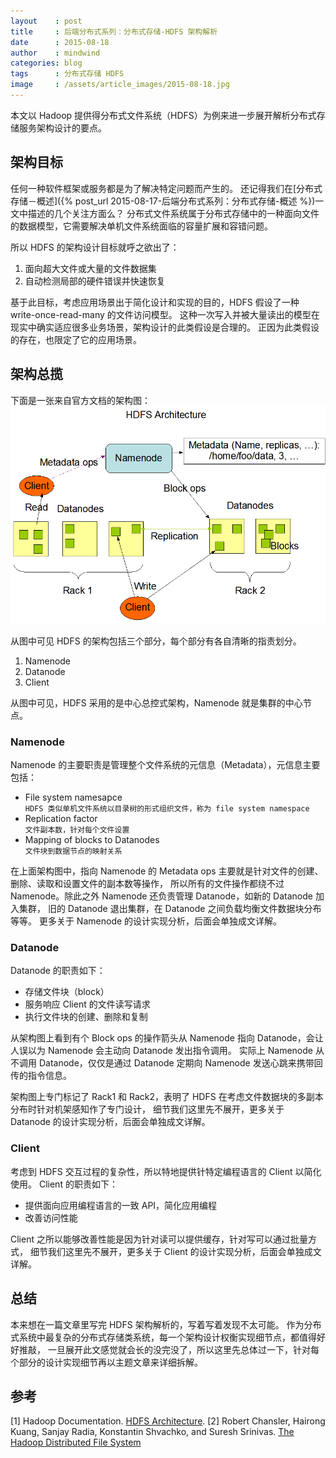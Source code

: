```yaml
---
layout    : post
title     : 后端分布式系列：分布式存储-HDFS 架构解析
date      : 2015-08-18
author    : mindwind
categories: blog
tags      : 分布式存储 HDFS
image     : /assets/article_images/2015-08-18.jpg
---
```



本文以 Hadoop 提供得分布式文件系统（HDFS）为例来进一步展开解析分布式存储服务架构设计的要点。


## 架构目标
任何一种软件框架或服务都是为了解决特定问题而产生的。
还记得我们在[分布式存储－概述]({% post_url 2015-08-17-后端分布式系列：分布式存储-概述 %})一文中描述的几个关注方面么？
分布式文件系统属于分布式存储中的一种面向文件的数据模型，它需要解决单机文件系统面临的容量扩展和容错问题。

所以 HDFS 的架构设计目标就呼之欲出了：

  1. 面向超大文件或大量的文件数据集  
  2. 自动检测局部的硬件错误并快速恢复

基于此目标，考虑应用场景出于简化设计和实现的目的，HDFS 假设了一种 write-once-read-many 的文件访问模型。
这种一次写入并被大量读出的模型在现实中确实适应很多业务场景，架构设计的此类假设是合理的。
正因为此类假设的存在，也限定了它的应用场景。


## 架构总揽
下面是一张来自官方文档的架构图：  
![](/assets/article_images/2015-08-18-1.png)

从图中可见 HDFS 的架构包括三个部分，每个部分有各自清晰的指责划分。

  1. Namenode  
  2. Datanode  
  3. Client

从图中可见，HDFS 采用的是中心总控式架构，Namenode 就是集群的中心节点。

### Namenode
Namenode 的主要职责是管理整个文件系统的元信息（Metadata），元信息主要包括：

  - File system namesapce  
    `HDFS 类似单机文件系统以目录树的形式组织文件，称为 file system namespace`
  - Replication factor  
    `文件副本数，针对每个文件设置`
  - Mapping of blocks to Datanodes  
    `文件块到数据节点的映射关系`

在上面架构图中，指向 Namenode 的 Metadata ops 主要就是针对文件的创建、删除、读取和设置文件的副本数等操作，
所以所有的文件操作都绕不过 Namenode。除此之外 Namenode 还负责管理 Datanode，如新的 Datanode 加入集群，
旧的 Datanode 退出集群，在 Datanode 之间负载均衡文件数据块分布等等。
更多关于 Namenode 的设计实现分析，后面会单独成文详解。


### Datanode
Datanode 的职责如下：

  - 存储文件块（block）
  - 服务响应 Client 的文件读写请求  
  - 执行文件块的创建、删除和复制  

从架构图上看到有个 Block ops 的操作箭头从 Namenode 指向 Datanode，会让人误以为 Namenode 会主动向 Datanode 发出指令调用。
实际上 Namenode 从不调用 Datanode，仅仅是通过 Datanode 定期向 Namenode 发送心跳来携带回传的指令信息。

架构图上专门标记了 Rack1 和 Rack2，表明了 HDFS 在考虑文件数据块的多副本分布时针对机架感知作了专门设计，
细节我们这里先不展开，更多关于 Datanode 的设计实现分析，后面会单独成文详解。


### Client
考虑到 HDFS 交互过程的复杂性，所以特地提供针特定编程语言的 Client 以简化使用。
Client 的职责如下：

  - 提供面向应用编程语言的一致 API，简化应用编程
  - 改善访问性能

Client 之所以能够改善性能是因为针对读可以提供缓存，针对写可以通过批量方式，
细节我们这里先不展开，更多关于 Client 的设计实现分析，后面会单独成文详解。


## 总结
本来想在一篇文章里写完 HDFS 架构解析的，写着写着发现不太可能。
作为分布式系统中最复杂的分布式存储类系统，每一个架构设计权衡实现细节点，都值得好好推敲，
一旦展开此文感觉就会长的没完没了，所以这里先总体过一下，针对每个部分的设计实现细节再以主题文章来详细拆解。


## 参考
[1] Hadoop Documentation. [HDFS Architecture](http://hadoop.apache.org/docs/current/hadoop-project-dist/hadoop-hdfs/HdfsDesign.html).
[2] Robert Chansler, Hairong Kuang, Sanjay Radia, Konstantin Shvachko, and Suresh Srinivas. [The Hadoop Distributed File System](http://www.aosabook.org/en/hdfs.html)
